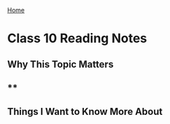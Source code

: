 [Home](https://pgmorales76.github.io/reading_notes_301/)

# Class 10 Reading Notes

## Why This Topic Matters

### 

## **

###

[]()

## Things I Want to Know More About

###
